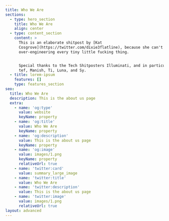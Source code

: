```yaml
---
title: Who We Are
sections:
  - type: hero_section
    title: Who We Are
    align: center
  - type: content_section
    content: >
      This is an elaborate shitpost by [Kat
      Cosgrove](https://twitter.com/dixie3flatline), because she can't resist
      over-engineering every tiny little fucking thing.


      Special thanks to the Tech Shitposters Illuminati, and in particular to
      tef, Manish, Ti, Luna, and Sy.
  - title: lorem-ipsum
    features: []
    type: features_section
seo:
  title: Who We Are
  description: This is the about us page
  extra:
    - name: 'og:type'
      value: website
      keyName: property
    - name: 'og:title'
      value: Who We Are
      keyName: property
    - name: 'og:description'
      value: This is the about us page
      keyName: property
    - name: 'og:image'
      value: images/1.png
      keyName: property
      relativeUrl: true
    - name: 'twitter:card'
      value: summary_large_image
    - name: 'twitter:title'
      value: Who We Are
    - name: 'twitter:description'
      value: This is the about us page
    - name: 'twitter:image'
      value: images/1.png
      relativeUrl: true
layout: advanced
---
```

